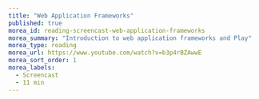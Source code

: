 ```yaml
---
title: "Web Application Frameworks"
published: true
morea_id: reading-screencast-web-application-frameworks
morea_summary: "Introduction to web application frameworks and Play"
morea_type: reading
morea_url: https://www.youtube.com/watch?v=b3p4rBZAwwE
morea_sort_order: 1
morea_labels:
  - Screencast
  - 11 min
---
```


